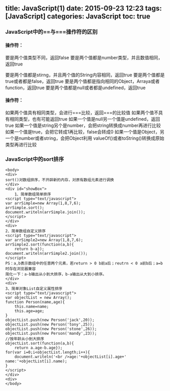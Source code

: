 title: JavaScript(1)
date: 2015-09-23 12:23
tags: [JavaScript]
categories: JavaScript
toc: true 
---
### JavaScript中的==与===操作符的区别

#### 操作符：

要是两个值类型不同，返回false 
要是两个值都是number类型，并且数值相同，返回true

要是两个值都是stirng，并且两个值的String内容相同，返回true 
要是两个值都是true或者都是false，返回true 
要是两个值都是指向相同的Object，Arraya或者function，返回true 
要是两个值都是null或者都是undefined，返回true
#### 操作符：
如果两个值具有相同类型，会进行===比较，返回===的比较值 
如果两个值不具有相同类型，也有可能返回true 
如果一个值是null另一个值是undefined，返回true 
如果一个值是string另个是number，会把string转换成number再进行比较 
如果一个值是true，会把它转成1再比较，false会转成0 
如果一个值是Object，另一个是number或者string，会把Object利用 valueOf()或者toString()转换成原始类型再进行比较 

### JavaScript中的sort排序
```
<body>  
<div>  
sort()对数组排序，不开辟新的内存，对原有数组元素进行调换  
</div>  
<div id="showBox">  
    1、简单数组简单排序  
<script type="text/javascript">  
var arrSimple=new Array(1,8,7,6);  
arrSimple.sort();  
document.writeln(arrSimple.join());  
</script>  
</div>  
<div>  
2、简单数组自定义排序  
<script type="text/javascript">  
var arrSimple2=new Array(1,8,7,6);  
arrSimple2.sort(function(a,b){  
    return b-a});  
document.writeln(arrSimple2.join());  
</script>  
PS：a,b表示数组中的任意两个元素，若return > 0 b前a后；reutrn < 0 a前b后；a=b时存在浏览器兼容  
简化一下：a-b输出从小到大排序，b-a输出从大到小排序。  
</div>  
<div>  
3、简单对象List自定义属性排序  
<script type="text/javascript">  
var objectList = new Array();  
function Person(name,age){  
    this.name=name;  
    this.age=age;  
}  
objectList.push(new Person('jack',20));  
objectList.push(new Person('tony',25));  
objectList.push(new Person('stone',26));  
objectList.push(new Person('mandy',23));  
//按年龄从小到大排序  
objectList.sort(function(a,b){  
    return a.age-b.age});  
for(var i=0;i<objectList.length;i++){  
    document.writeln('<br />age:'+objectList[i].age+' name:'+objectList[i].name);  
}  
</script>  
</div>  
<div>  
</body>
```